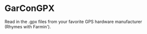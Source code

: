 # GarConGPX
Read in the .gpx files from your favorite GPS hardware manufacturer (Rhymes with Farmin').
